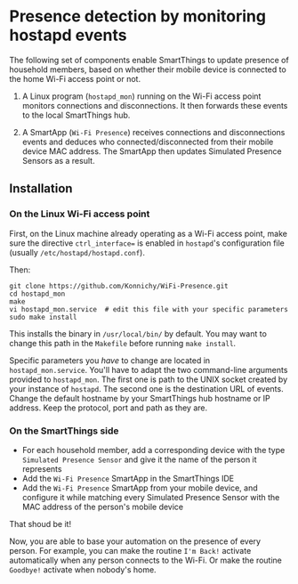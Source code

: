 # Presence detection by monitoring hostapd events

The following set of components enable SmartThings to update presence of household members, based on whether their mobile device is connected to the home Wi-Fi access point or not.

1. A Linux program (`hostapd_mon`) running on the Wi-Fi access point monitors connections and disconnections. It then forwards these events to the local SmartThings hub.

2. A SmartApp (`Wi-Fi Presence`) receives connections and disconnections events and deduces who connected/disconnected from their mobile device MAC address. The SmartApp then updates Simulated Presence Sensors as a result.


## Installation

### On the Linux Wi-Fi access point

First, on the Linux machine already operating as a Wi-Fi access point, make sure the directive `ctrl_interface=` is enabled in `hostapd`'s configuration file (usually `/etc/hostapd/hostapd.conf`).

Then:

```
git clone https://github.com/Konnichy/WiFi-Presence.git
cd hostapd_mon
make
vi hostapd_mon.service  # edit this file with your specific parameters
sudo make install
```

This installs the binary in `/usr/local/bin/` by default. You may want to change this path in the `Makefile` before running `make install`.

Specific parameters you *have* to change are located in `hostapd_mon.service`. You'll have to adapt the two command-line arguments provided to `hostapd_mon`. The first one is path to the UNIX socket created by your instance of `hostapd`. The second one is the destination URL of events. Change the default hostname by your SmartThings hub hostname or IP address. Keep the protocol, port and path as they are.

### On the SmartThings side

- For each household member, add a corresponding device with the type `Simulated Presence Sensor` and give it the name of the person it represents
- Add the `Wi-Fi Presence` SmartApp in the SmartThings IDE
- Add the `Wi-Fi Presence` SmartApp from your mobile device, and configure it while matching every Simulated Presence Sensor with the MAC address of the person's mobile device

That shoud be it!

Now, you are able to base your automation on the presence of every person. For example, you can make the routine `I'm Back!` activate automatically when any person connects to the Wi-Fi. Or make the routine `Goodbye!` activate when nobody's home.
